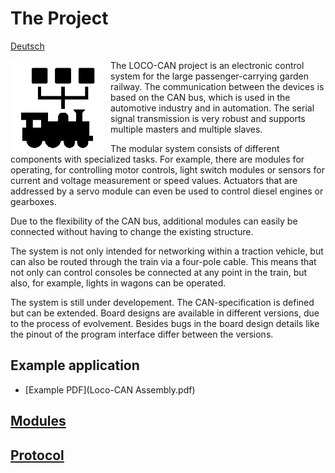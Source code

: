 # The Project

[Deutsch](de.README.md)

<img
  src="Loco-CAN-Logo.png"
  alt="Loco-CAN"
  title="Loco-CAN - A bus for a train"
  style="float: left; margin-right: 10px; max-height: 150px">



The LOCO-CAN project is an electronic control system for the large passenger-carrying garden railway. The communication between the devices is based on the CAN bus, which is used in the automotive industry and in automation. The serial signal transmission is very robust and supports multiple masters and multiple slaves.

The modular system consists of different components with specialized tasks. For example, there are modules for operating, for controlling motor controls, light switch modules or sensors for current and voltage measurement or speed values. Actuators that are addressed by a servo module can even be used to control diesel engines or gearboxes.

Due to the flexibility of the CAN bus, additional modules can easily be connected without having to change the existing structure.

The system is not only intended for networking within a traction vehicle, but can also be routed through the train via a four-pole cable. This means that not only can control consoles be connected at any point in the train, but also, for example, lights in wagons can be operated.

The system is still under developement. The CAN-specification is defined but can be extended. Board designs are available in different versions, due to the process of evolvement. Besides bugs in the board design details like the pinout of the program interface differ between the versions.

## Example application

* [Example PDF](Loco-CAN Assembly.pdf)

## [Modules](modules.md)

## [Protocol](protocol.md)

